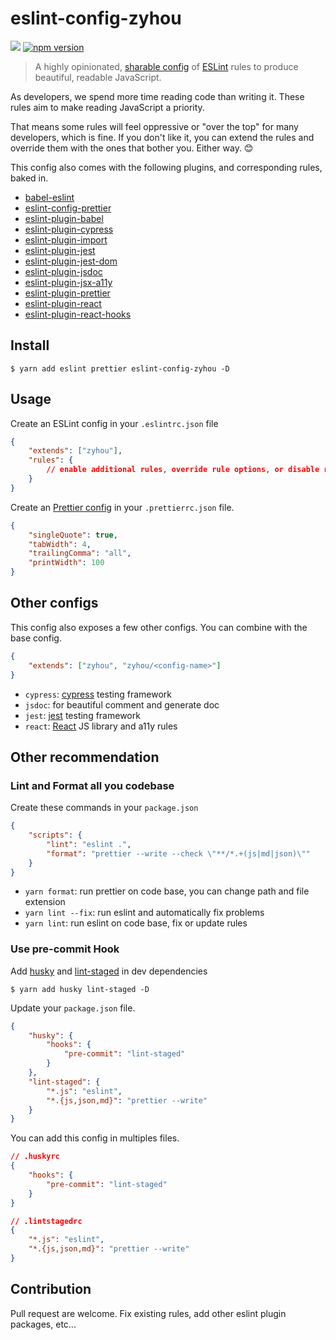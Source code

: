 # eslint-config-zyhou

[![](https://github.com/zyhou/eslint-config-zyhou/workflows/npmpublish/badge.svg?branch=master)](https://github.com/zyhou/cra-template-react-admin/actions)
[![npm version](https://badge.fury.io/js/eslint-config-zyhou.svg)](https://www.npmjs.com/package/eslint-config-zyhou)

> A highly opinionated, [sharable config](http://eslint.org/docs/developer-guide/shareable-configs.html) of [ESLint](http://eslint.org) rules to produce beautiful, readable JavaScript.

As developers, we spend more time reading code than writing it. These rules aim to make reading JavaScript a priority.

That means some rules will feel oppressive or "over the top" for many developers, which is fine. If you don't like it, you can extend the rules and override them with the ones that bother you. Either way. 😊

This config also comes with the following plugins, and corresponding rules, baked in.

-   [babel-eslint](https://www.npmjs.com/package/babel-eslint)
-   [eslint-config-prettier](https://www.npmjs.com/package/eslint-config-prettier)
-   [eslint-plugin-babel](https://www.npmjs.com/package/eslint-plugin-babel)
-   [eslint-plugin-cypress](https://www.npmjs.com/package/eslint-plugin-cypress)
-   [eslint-plugin-import](https://www.npmjs.com/package/eslint-plugin-import)
-   [eslint-plugin-jest](https://www.npmjs.com/package/eslint-plugin-jest)
-   [eslint-plugin-jest-dom](https://github.com/testing-library/eslint-plugin-jest-dom)
-   [eslint-plugin-jsdoc](https://www.npmjs.com/package/eslint-plugin-jsdoc)
-   [eslint-plugin-jsx-a11y](https://www.npmjs.com/package/eslint-plugin-jsx-a11y)
-   [eslint-plugin-prettier](https://www.npmjs.com/package/eslint-plugin-prettier)
-   [eslint-plugin-react](https://www.npmjs.com/package/eslint-plugin-react)
-   [eslint-plugin-react-hooks](https://www.npmjs.com/package/eslint-plugin-react-hooks)

## Install

```
$ yarn add eslint prettier eslint-config-zyhou -D
```

## Usage

Create an ESLint config in your `.eslintrc.json` file

```json
{
    "extends": ["zyhou"],
    "rules": {
        // enable additional rules, override rule options, or disable rules
    }
}
```

Create an [Prettier config](https://prettier.io/docs/en/options.html) in your `.prettierrc.json` file.

```json
{
    "singleQuote": true,
    "tabWidth": 4,
    "trailingComma": "all",
    "printWidth": 100
}
```

## Other configs

This config also exposes a few other configs. You can combine with the base config.

```json
{
    "extends": ["zyhou", "zyhou/<config-name>"]
}
```

-   `cypress`: [cypress](https://www.cypress.io/) testing framework
-   `jsdoc`: for beautiful comment and generate doc
-   `jest`: [jest](https://jestjs.io/) testing framework
-   `react`: [React](https://reactjs.org/) JS library and a11y rules

## Other recommendation

### Lint and Format all you codebase

Create these commands in your `package.json`

```json
{
    "scripts": {
        "lint": "eslint .",
        "format": "prettier --write --check \"**/*.+(js|md|json)\""
    }
}
```

-   `yarn format`: run prettier on code base, you can change path and file extension
-   `yarn lint --fix`: run eslint and automatically fix problems
-   `yarn lint`: run eslint on code base, fix or update rules

### Use pre-commit Hook

Add [husky](https://github.com/typicode/husky) and [lint-staged](https://github.com/okonet/lint-staged) in dev dependencies

```
$ yarn add husky lint-staged -D
```

Update your `package.json` file.

```json
{
    "husky": {
        "hooks": {
            "pre-commit": "lint-staged"
        }
    },
    "lint-staged": {
        "*.js": "eslint",
        "*.{js,json,md}": "prettier --write"
    }
}
```

You can add this config in multiples files.

```json
// .huskyrc
{
    "hooks": {
        "pre-commit": "lint-staged"
    }
}
```

```json
// .lintstagedrc
{
    "*.js": "eslint",
    "*.{js,json,md}": "prettier --write"
}
```

## Contribution

Pull request are welcome. Fix existing rules, add other eslint plugin packages, etc...
